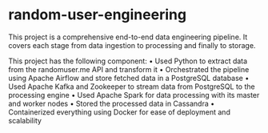 # random-user-engineering

This project is a comprehensive end-to-end data engineering pipeline. It covers each stage from data ingestion to processing and finally to storage.

This project has the following component:
• Used Python to extract data from the randomuser.me API and transform it
• Orchestrated the pipeline using Apache Airflow and store fetched data in a PostgreSQL database
• Used Apache Kafka and Zookeeper to stream data from PostgreSQL to the processing engine
• Used Apache Spark for data processing with its master and worker nodes
• Stored the processed data in Cassandra
• Containerized everything using Docker for ease of deployment and scalability

